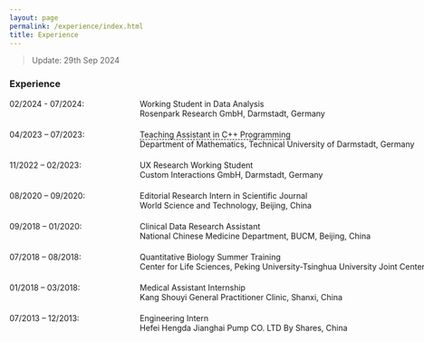 ```yaml
---
layout: page
permalink: /experience/index.html
title: Experience
---
```


> Update: 29th Sep 2024

### Experience

<dl>
  <dt style="width: 220px; float: left;">02/2024 - 07/2024:</dt>
  <dd style="margin-left: 230px; white-space: nowrap; margin-bottom: 20px;"> Working Student in Data Analysis<br>Rosenpark Research GmbH, Darmstadt, Germany</dd>
  
  <dt style="width: 220px; float: left;">04/2023 – 07/2023:</dt>
  <dd style="margin-left: 230px; white-space: nowrap; margin-bottom: 20px;"><a href="http://zkManuel0123.github.io/file/ArbeitszeugnisvonstudentischeHilfskraft.pdf" class="underline-effect" target="_blank"> Teaching Assistant in C++ Programming</a>
  <br>Department of Mathematics, Technical University of Darmstadt, Germany</dd>

  <dt style="width: 220px; float: left;">11/2022 – 02/2023:</dt>
  <dd style="margin-left: 230px; white-space: nowrap; margin-bottom: 20px;">UX Research Working Student
  <br>Custom Interactions GmbH, Darmstadt, Germany</dd>

  <dt style="width: 220px; float: left;">08/2020 – 09/2020:</dt>
  <dd style="margin-left: 230px; white-space: nowrap; margin-bottom: 20px;">Editorial Research Intern in Scientific Journal
  <br>World Science and Technology, Beijing, China</dd>

  <!-- <dt style="width: 220px; float: left;">06/2020 – 08/2020:</dt>
  <dd style="margin-left: 230px; white-space: nowrap; margin-bottom: 20px;">Student Assistant for Clinical Trial Research on Chinese Herbal Preparations,
  <br>Cheng Dao Zhi Ji Technology Co.,Ltd (Beijing, China)</dd> -->

  <dt style="width: 220px; float: left;">09/2018 – 01/2020:</dt>
  <dd style="margin-left: 230px; white-space: nowrap; margin-bottom: 20px;">Clinical Data Research Assistant
  <br>National Chinese Medicine Department, BUCM, Beijing, China</dd>

  <dt style="width: 220px; float: left;">07/2018 – 08/2018:</dt>
  <dd style="margin-left: 230px; white-space: nowrap; margin-bottom: 20px;">Quantitative Biology Summer Training
  <br>Center for Life Sciences, Peking University-Tsinghua University Joint Center</dd>

  <dt style="width: 220px; float: left;">01/2018 – 03/2018:</dt>
  <dd style="margin-left: 230px; white-space: nowrap; margin-bottom: 20px;">Medical Assistant Internship
  <br>Kang Shouyi General Practitioner Clinic, Shanxi, China</dd>

  <dt style="width: 220px; float: left;">07/2013 – 12/2013:</dt>
  <dd style="margin-left: 230px; white-space: nowrap; margin-bottom: 20px;">Engineering Intern
  <br>Hefei Hengda Jianghai Pump CO. LTD By Shares, China
  </dd>
</dl>

<style>
  .underline-effect {
    text-decoration: none;
    border-bottom: 1px dashed black;
  }
  .underline-effect:hover {
    border-bottom: 1px solid black;
  }
</style>
<!-- <p style="font-size: 0.8em; text-align: left;">
  More details about my experience are shared on the <a href="https://www.linkedin.com/in/kai-zhao-manuel0123/" target="_blank">LinkedIn</a> page.
</p> -->


